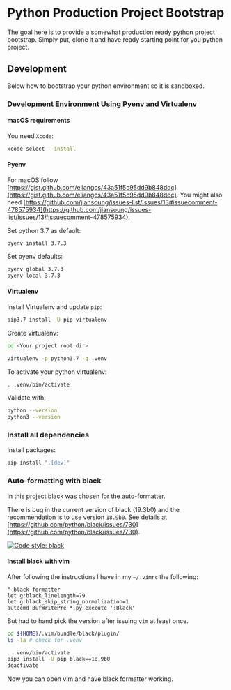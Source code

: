 # Python Production Project Bootstrap

The goal here is to provide a somewhat production ready python project 
bootstrap. Simply put, clone it and have ready starting point for you python 
project.

## Development 

Below how to bootstrap your python environment so it is sandboxed.

### Development Environment Using Pyenv and Virtualenv

#### macOS requirements

You need `Xcode`:
```bash
xcode-select --install
```

#### Pyenv

For macOS follow [https://gist.github.com/eliangcs/43a51f5c95dd9b848ddc](https://gist.github.com/eliangcs/43a51f5c95dd9b848ddc).
You might also need [https://github.com/jiansoung/issues-list/issues/13#issuecomment-478575934](https://github.com/jiansoung/issues-list/issues/13#issuecomment-478575934).

Set python 3.7 as default:
```basn
pyenv install 3.7.3
```

Set pyenv defaults:
```bash
pyenv global 3.7.3
pyenv local 3.7.3
```

#### Virtualenv

Install Virtualenv and update `pip`:
```bash
pip3.7 install -U pip virtualenv
```

Create virtualenv:
```bash
cd <Your project root dir>

virtualenv -p python3.7 -q .venv
```

To activate your python virtualenv:
```bash
. .venv/bin/activate
```

Validate with:
```bash
python --version
python3 --version
```

### Install all dependencies

Install packages:
```bash
pip install ".[dev]"
```

### Auto-formatting with black

In this project black was chosen for the auto-formatter.

There is bug in the current version of black (19.3b0) and the recommendation is to use version ``18.9b0``.
See details at [https://github.com/python/black/issues/730](https://github.com/python/black/issues/730).

[![Code style: black](https://img.shields.io/badge/code%20style-black-000000.svg)](https://github.com/python/black)

#### Install black with vim

After following the instructions I have in my ``~/.vimrc`` the following:

```vimrc
" black formatter
let g:black_linelength=79
let g:black_skip_string_normalization=1
autocmd BufWritePre *.py execute ':Black'
```

But had to hand pick the version after issuing ``vim`` at least once.

```bash
cd ${HOME}/.vim/bundle/black/plugin/
ls -la # check for .venv

. .venv/bin/activate
pip3 install -U pip black==18.9b0
deactivate
```

Now you can open vim and have black formatter working.
